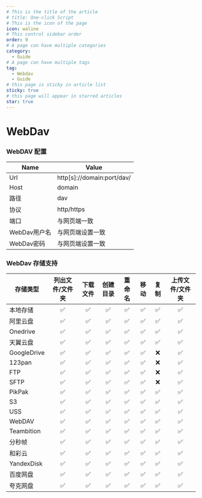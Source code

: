 ```yaml
---
# This is the title of the article
# title: One-click Script
# This is the icon of the page
icon: waline
# This control sidebar order
order: 9
# A page can have multiple categories
category:
  - Guide
# A page can have multiple tags
tag:
  - Webdav
  - Guide
# this page is sticky in article list
sticky: true
# this page will appear in starred articles
star: true
---
```


# WebDav

### WebDAV 配置

| Name     | Value                       |
| -------- | --------------------------- |
| Url      | http[s]\://domain:port/dav/ |
| Host     | domain                      |
| 路径     | dav                         |
| 协议     | http/https                  |
| 端口     | 与网页端一致                 |
| WebDav用户名 | 与网页端设置一致          |
| WebDav密码 | 与网页端设置一致            |

### WebDav 存储支持

| 存储类型          | 列出文件/文件夹 | 下载文件 | 创建目录 | 重命名 | 移动 | 复制 | 上传文件/文件夹 |
| ---------------- | :--: | :------: | :---: | :----: | :--: | :--: | :----: |
| 本地存储          |  ✅  |    ✅    |  ✅   |   ✅   |  ✅  |  ✅  |   ✅   |
| 阿里云盘          |  ✅  |    ✅    |  ✅   |   ✅   |  ✅  |  ✅  |   ✅   |
| Onedrive         |  ✅  |    ✅    |  ✅   |   ✅   |  ✅  |  ✅  |   ✅   |
| 天翼云盘          |  ✅  |    ✅    |  ✅   |   ✅   |  ✅  |  ✅  |   ✅   |
| GoogleDrive      |  ✅  |    ✅    |  ✅   |   ✅   |  ✅  |  ❌  |   ✅   |
| 123pan           |  ✅  |    ✅    |  ✅   |   ✅   |  ✅  |  ❌  |   ✅   |
| FTP              |  ✅  |    ✅    |  ✅   |   ✅   |  ✅  |  ❌  |   ✅   |
| SFTP             |  ✅  |    ✅    |  ✅   |   ✅   |  ✅  |  ❌  |   ✅   |
| PikPak           |  ✅  |    ✅    |  ✅   |   ✅   |  ✅  |  ✅  |   ✅   |
| S3               |  ✅  |    ✅    |  ✅   |   ✅   |  ✅  |  ✅  |   ✅   |
| USS              |  ✅  |    ✅    |  ✅   |   ✅   |  ✅  |  ✅  |   ✅   |
| WebDAV           |  ✅  |    ✅    |  ✅   |   ✅   |  ✅  |  ✅  |   ✅   |
| Teambition       |  ✅  |    ✅    |  ✅   |   ✅   |  ✅  |  ✅  |   ✅   |
| 分秒帧           |  ✅  |    ✅    |  ✅   |   ✅   |  ✅  |  ✅  |   ✅   |
| 和彩云           |  ✅  |    ✅    |  ✅   |   ✅   |  ✅  |  ✅  |   ✅   |
| YandexDisk       |  ✅  |    ✅    |  ✅   |   ✅   |  ✅  |  ✅  |   ✅   |
| 百度网盘          |  ✅  |    ✅    |  ✅   |   ✅   |  ✅  |  ✅  |   ✅   |
| 夸克网盘          |  ✅  |    ✅    |  ✅   |   ✅   |  ✅  |  ✅  |   ✅   |
